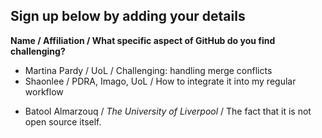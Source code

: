 ## Sign up below by adding your details

**Name / Affiliation / What specific aspect of GitHub do you find challenging?**

* Martina Pardy / UoL / Challenging: handling merge conflicts
* Shaonlee  / PDRA, Imago, UoL / How to integrate it into my regular workflow 
- Batool Almarzouq / *The University of Liverpool* / The fact that it is not open source itself.


